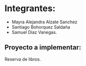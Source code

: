 # Integrantes:

- Mayra Alejandra Alzate Sanchez
- Santiago Bohorquez Saldaña
- Samuel Diaz Vanegas.

## Proyecto a implementar:

Reserva de libros.

